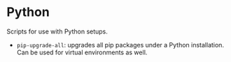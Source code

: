 # Python
Scripts for use with Python setups.

- `pip-upgrade-all`: upgrades all pip packages under a Python installation. Can be used for virtual environments as well.

